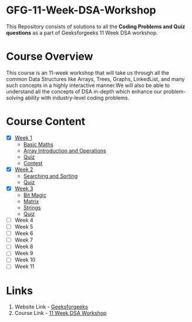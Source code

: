 # GFG-11-Week-DSA-Workshop

This Repository consists of solutions to all the **Coding Problems and Quiz questions** as a part of Geeksforgeeks 11 Week DSA workshop.

# Course Overview

This course is an 11-week workshop that will take us through all the common Data Structures like Arrays, Trees, Graphs, LinkedList, and 
many such concepts in a highly interactive manner.We will also be able to understand all the concepts of DSA in-depth which enhance our problem-solving ability with industry-level coding problems.

# Course Content

- [x] [Week 1](https://github.com/Harini-Pavithra/GFG-11-Week-DSA-Workshop/tree/main/Week%201)
  - [Basic Maths](https://github.com/Harini-Pavithra/GFG-11-Week-DSA-Workshop/tree/main/Week%201/Problem/Mathematics)
  - [Array Introduction and Operations](https://github.com/Harini-Pavithra/GFG-11-Week-DSA-Workshop/tree/main/Week%201/Problem/Arrays)
  - [Quiz](https://github.com/Harini-Pavithra/GFG-11-Week-DSA-Workshop/tree/main/Week%201/Quiz)
  - [Contest](https://github.com/Harini-Pavithra/GFG-11-Week-DSA-Workshop/tree/main/Week%201/Contest)
- [x] [Week 2](https://github.com/Harini-Pavithra/GFG-11-Week-DSA-Workshop/tree/main/Week%202)
  - [Searching and Sorting](https://github.com/Harini-Pavithra/GFG-11-Week-DSA-Workshop/tree/main/Week%202/Searching%20and%20Sorting)
  - [Quiz](https://github.com/Harini-Pavithra/GFG-11-Week-DSA-Workshop/tree/main/Week%202/Quiz)
- [x] [Week 3](https://github.com/Harini-Pavithra/GFG-11-Week-DSA-Workshop/tree/main/Week%203)
   - [Bit Magic](https://github.com/Harini-Pavithra/GFG-11-Week-DSA-Workshop/tree/main/Week%203/Bit%20Magic)
   - [Matrix](https://github.com/Harini-Pavithra/GFG-11-Week-DSA-Workshop/tree/main/Week%203/Matrix)
   - [Strings](https://github.com/Harini-Pavithra/GFG-11-Week-DSA-Workshop/tree/main/Week%203/Strings)
   - [Quiz](https://github.com/Harini-Pavithra/GFG-11-Week-DSA-Workshop/tree/main/Week%203/Strings/Quiz)
- [ ] Week 4
- [ ] Week 5
- [ ] Week 6
- [ ] Week 7
- [ ] Week 8
- [ ] Week 9
- [ ] Week 10
- [ ] Week 11

# Links

1. Website Link - [Geeksforgeeks](https://www.geeksforgeeks.org/)
2. Course Link - [11 Week DSA Workshop](https://practice.geeksforgeeks.org/courses/Workshop-DSA?vC=1)
